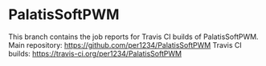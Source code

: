 PalatisSoftPWM
==========
This branch contains the job reports for Travis CI builds of PalatisSoftPWM.
Main repository: https://github.com/per1234/PalatisSoftPWM
Travis CI builds: https://travis-ci.org/per1234/PalatisSoftPWM
